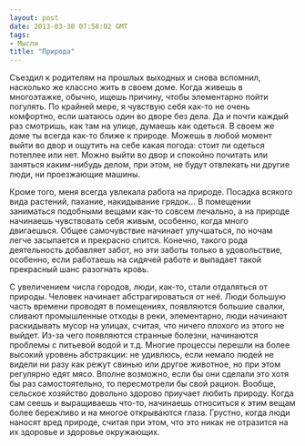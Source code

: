 ```yaml
---
layout: post
date: 2013-03-30 07:58:02 GMT
tags:
- Мысли
title: "Природа"
---
```

<p><span>Съездил к родителям на прошлых выходных и снова вспомнил, насколько же классно жить в своем доме. Когда живешь в многоэтажке, обычно, ищешь причину, чтобы элементарно пойти погулять. По крайней мере, я чувствую себя как-то не очень комфортно, если шатаюсь один во дворе без дела. Да и почти каждый раз смотришь, как там на улице, думаешь как одеться. В своем же доме ты всегда как-то ближе к природе. Можешь в любой момент выйти во двор и ощутить на себе какая погода: стоит ли одеться потеплее или нет. Можно выйти во двор и спокойно почитать или заняться каким-нибудь делом, при этом, не будут отвлекать ни другие люди, ни проезжающие машины.&nbsp;</span></p>
<p>Кроме того, меня всегда увлекала работа на природе. Посадка всякого вида растений, пахание, накидывание грядок&hellip; В помещении заниматься подобными вещами как-то совсем печально, а на природе начинаешь чувствовать себя живым, особенно, когда много двигаешься. Общее самочувствие начинает улучшаться, по ночам легче засыпается и прекрасно спится. Конечно, такого рода деятельность добавляет забот, но эти заботы только в удовольствие, особенно, если работаешь на сидячей работе и выпадает такой прекрасный шанс разогнать кровь.</p>
<p>С увеличением числа городов, люди, как-то, стали отдаляться от природы. Человек начинает абстрагироваться от неё. Люди большую часть времени проводят в помещениях, появляются большие свалки, сливают промышленные отходы в реки, элементарно, люди начинают раскидывать мусор на улицах, считая, что ничего плохого из этого не выйдет. Из-за чего появляются странные болезни, начинаются проблемы с питьевой водой и т.д. Многие процессы перешли на более высокий уровень абстракции: не удивлюсь, если немало людей не видели ни разу как режут свинью или другое животное, но при этом регулярно едят мясо. Вполне возможно, если бы они сделали это хотя бы раз самостоятельно, то пересмотрели бы свой рацион. Вообще, сельское хозяйство довольно здорово приучает любить природу. Когда сам сеешь и выращиваешь что-то, начинаешь относиться к этим вещам более бережливо и на многое открываются глаза. Грустно, когда люди наносят вред природе, считая при этом, что это никак не отразится на их здоровье и здоровье окружающих.</p>
<p></p>